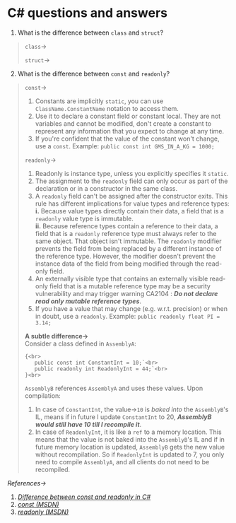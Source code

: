 # C# questions and answers

1. What is the difference between `class` and `struct`?
> `class`&#8594;
> 
> `struct`&#8594;
> 
2. What is the difference between `const` and `readonly`?
> `const`&#8594;<br>
> 1. Constants are implicitly `static`, you can use `ClassName.ConstantName` notation to access them.<br>
> 2. Use it to declare a constant field or constant local. They are not variables and cannot be modified, don't create a constant to represent any information that you expect to change at any time.<br>
> 3. If you're confident that the value of the constant won't change, use a `const`. Example: `public const int GMS_IN_A_KG = 1000;`
> 
> `readonly`&#8594;<br>
> 1. Readonly is instance type, unless you explicitly specifies it `static`.<br>
> 2. The assignment to the `readonly` field can only occur as part of the declaration or in a constructor in the same class.<br>
> 3. A `readonly` field can't be assigned after the constructor exits. This rule has different implications for value types and reference types:<br>
>   **i.** Because value types directly contain their data, a field that is a `readonly` value type is immutable.<br>
>   **ii.** Because reference types contain a reference to their data, a field that is a `readonly` reference type must always refer to the same object. That object isn't immutable. The `readonly` modifier prevents the field from being replaced by a different instance of the reference type. However, the modifier doesn't prevent the instance data of the field from being modified through the read-only field.<br>
> 4. An externally visible type that contains an externally visible read-only field that is a mutable reference type may be a security vulnerability and may trigger warning CA2104 : **_Do not declare read only mutable reference types_**.
> 5. If you have a value that may change (e.g. w.r.t. precision) or when in doubt, use a `readonly`. Example: `public readonly float PI = 3.14;`
>
> **A subtle difference&#8594;**<br>
> Consider a class defined in `AssemblyA`:<br>
> ```public class ConstVsReadonly
> {<br>
>    public const int ConstantInt = 10;`<br>
>    public readonly int ReadonlyInt = 44;`<br>
> }<br>
> ```
> `AssemblyB` references `AssemblyA` and uses these values. Upon compilation:<br>
>   1. In case of `ConstantInt`, the value&#8594;`10` is _baked into_ the `AssemblyB`'s IL, means if in future I update `ConstantInt` to 20, **_AssemblyB would still have 10 till I recompile it_**.<br>
>   2. In case of `ReadonlyInt`, it is like a `ref` to a memory location. This means that the value is not baked into the `AssemblyB`'s IL and if in future memory location is updated, `AssemblyB` gets the new value without recompilation. So if `ReadonlyInt` is updated to 7, you only need to compile `AssemblyA`, and all clients do not need to be recompiled.

_References&#8594;_
1. [_Difference between const and readonly in C#_](https://stackoverflow.com/questions/55984/what-is-the-difference-between-const-and-readonly-in-c#answers-header)
2. [_const (MSDN)_](https://docs.microsoft.com/en-us/dotnet/csharp/language-reference/keywords/const)
3. [_readonly (MSDN)_](https://docs.microsoft.com/en-us/dotnet/csharp/language-reference/keywords/readonly)
